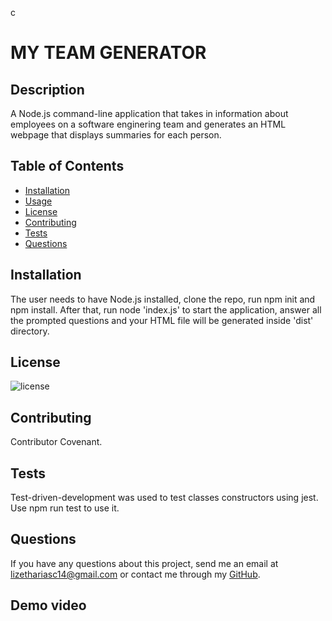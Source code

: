 c
  # MY TEAM GENERATOR

  ## Description
  A Node.js command-line application that takes in information about employees on a software enginering team and generates an HTML webpage that displays summaries for each person.

  ## Table of Contents

* [Installation](#installation)
* [Usage](#usage)
* [License](#license)
* [Contributing](#contributing)
* [Tests](#tests)
* [Questions](#questions)

## Installation 
The user needs to have Node.js installed, clone the repo, run npm init and npm install. After that, run node 'index.js' to start the application, answer all the prompted questions and your HTML file will be generated inside 'dist' directory. 


## License
![license](https://img.shields.io/badge/license-MIT-brightgreen)

## Contributing
Contributor Covenant.

## Tests
Test-driven-development was used to test classes constructors using jest. Use npm run test to use it. 

## Questions
If you have any questions about this project, send me an email at lizethariasc14@gmail.com or contact me through my [GitHub](https://github.com/lizariasc).

## Demo video
